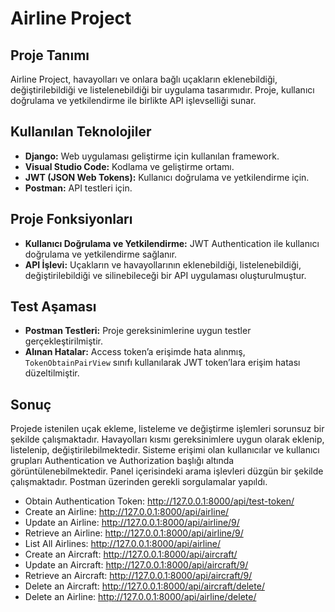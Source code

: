 # Airline Project

## Proje Tanımı
Airline Project, havayolları ve onlara bağlı uçakların eklenebildiği, değiştirilebildiği ve listelenebildiği bir uygulama tasarımıdır. Proje, kullanıcı doğrulama ve yetkilendirme ile birlikte API işlevselliği sunar.

## Kullanılan Teknolojiler
- **Django:** Web uygulaması geliştirme için kullanılan framework.
- **Visual Studio Code:** Kodlama ve geliştirme ortamı.
- **JWT (JSON Web Tokens):** Kullanıcı doğrulama ve yetkilendirme için.
- **Postman:** API testleri için.

## Proje Fonksiyonları
- **Kullanıcı Doğrulama ve Yetkilendirme:** JWT Authentication ile kullanıcı doğrulama ve yetkilendirme sağlanır.
- **API İşlevi:** Uçakların ve havayollarının eklenebildiği, listelenebildiği, değiştirilebildiği ve silinebileceği bir API uygulaması oluşturulmuştur.

## Test Aşaması
- **Postman Testleri:** Proje gereksinimlerine uygun testler gerçekleştirilmiştir.
- **Alınan Hatalar:** Access token’a erişimde hata alınmış, `TokenObtainPairView` sınıfı kullanılarak JWT token’lara erişim hatası düzeltilmiştir.

## Sonuç
Projede istenilen uçak ekleme, listeleme ve değiştirme işlemleri sorunsuz bir şekilde çalışmaktadır. Havayolları kısmı gereksinimlere uygun olarak eklenip, listelenip, değiştirilebilmektedir. Sisteme erişimi olan kullanıcılar ve kullanıcı grupları Authentication ve Authorization başlığı altında görüntülenebilmektedir. Panel içerisindeki arama işlevleri düzgün bir şekilde çalışmaktadır. Postman üzerinden gerekli sorgulamalar yapıldı.
- Obtain Authentication Token: http://127.0.0.1:8000/api/test-token/
- Create an Airline: http://127.0.0.1:8000/api/airline/
- Update an Airline: http://127.0.0.1:8000/api/airline/9/
- Retrieve an Airline: http://127.0.0.1:8000/api/airline/9/
- List All Airlines: http://127.0.0.1:8000/api/airline/
- Create an Aircraft: http://127.0.0.1:8000/api/aircraft/
- Update an Aircraft: http://127.0.0.1:8000/api/aircraft/9/
- Retrieve an Aircraft: http://127.0.0.1:8000/api/aircraft/9/
- Delete an Aircraft: http://127.0.0.1:8000/api/aircraft/delete/
- Delete an Airline: http://127.0.0.1:8000/api/airline/delete/


